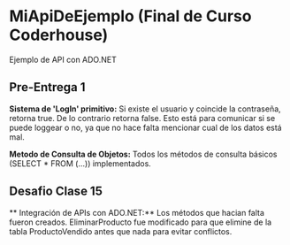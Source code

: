 # MiApiDeEjemplo (Final de Curso Coderhouse)
 Ejemplo de API con ADO.NET

## Pre-Entrega 1
**Sistema de 'LogIn' primitivo:** Si existe el usuario y coincide la contraseña, retorna true. De lo contrario retorna false. Esto está para comunicar si se puede loggear o no, ya que no hace falta mencionar cual de los datos está mal.

**Metodo de Consulta de Objetos:** Todos los métodos de consulta básicos (SELECT * FROM (...)) implementados.

## Desafio Clase 15
** Integración de APIs con ADO.NET:** Los métodos que hacian falta fueron creados. EliminarProducto fue modificado para que elimine de la tabla ProductoVendido antes que nada para evitar conflictos. 
